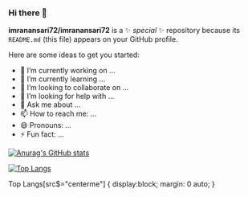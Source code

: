 ### Hi there 👋


**imranansari72/imranansari72** is a ✨ _special_ ✨ repository because its `README.md` (this file) appears on your GitHub profile.

Here are some ideas to get you started:

- 🔭 I’m currently working on ...
- 🌱 I’m currently learning ...
- 👯 I’m looking to collaborate on ...
- 🤔 I’m looking for help with ...
- 💬 Ask me about ...
- 📫 How to reach me: ...
- 😄 Pronouns: ...
- ⚡ Fun fact: ...



[![Anurag's GitHub stats](https://github-readme-stats.vercel.app/api?username=imranansari72&show_icons=true)](https://github.com/imranansari72/imranansari72?style=centerme)



[![Top Langs](https://github-readme-stats.vercel.app/api/top-langs/?username=imranansari72&layout=compact)](https://github.com/imranansari72/imranansari72?style=centerme)

Top Langs[src$="centerme"] {
  display:block;
  margin: 0 auto;
}
